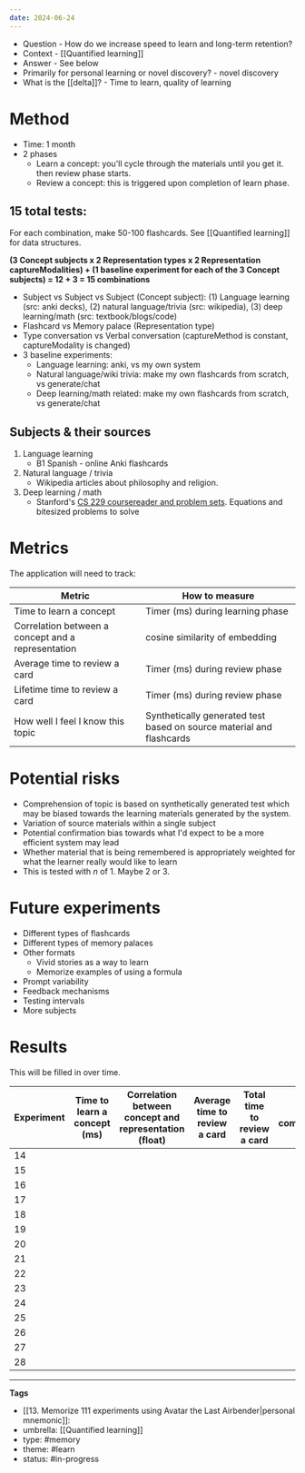 ```yaml
---
date: 2024-06-24
---
```


- Question - How do we increase speed to learn and long-term retention? 
- Context - [[Quantified learning]]
- Answer - See below
- Primarily for personal learning or novel discovery? - novel discovery
- What is the [[delta]]? - Time to learn, quality of learning

# Method

- Time: 1 month
- 2 phases
	- Learn a concept: you'll cycle through the materials until you get it. then review phase starts.
	- Review a concept: this is triggered upon completion of learn phase.

## 15 total tests: 
For each combination, make 50-100 flashcards. See [[Quantified learning]] for data structures.

**(3 Concept subjects x 2 Representation types x 2 Representation captureModalities) + (1 baseline experiment for each of the 3 Concept subjects) = 12 + 3 = 15 combinations** 

- Subject vs Subject vs Subject (Concept subject): (1) Language learning (src: anki decks), (2) natural language/trivia (src: wikipedia), (3) deep learning/math (src: textbook/blogs/code)
- Flashcard vs Memory palace (Representation type)
- Type conversation vs Verbal conversation (captureMethod is constant, captureModality is changed)
- 3 baseline experiments: 
	- Language learning: anki, vs my own system
	- Natural language/wiki trivia: make my own flashcards from scratch, vs generate/chat
	- Deep learning/math related: make my own flashcards from scratch, vs generate/chat
## Subjects & their sources

1. Language learning
	- B1 Spanish - online Anki flashcards
2. Natural language / trivia
	- Wikipedia articles about philosophy and religion.
3. Deep learning / math
	- Stanford's [CS 229 coursereader and problem sets](https://github.com/maxim5/cs229-2018-autumn/tree/main). Equations and bitesized problems to solve

# Metrics
The application will need to track:

| **Metric**                                         | **How to measure**                                                   |
| -------------------------------------------------- | -------------------------------------------------------------------- |
| Time to learn a concept                            | Timer (ms) during learning phase                                     |
| Correlation between a concept and a representation | cosine similarity of embedding                                       |
| Average time to review a card                      | Timer (ms) during review phase                                       |
| Lifetime time to review a card                     | Timer (ms) during review phase                                       |
| How well I feel I know this topic                  | Synthetically generated test based on source material and flashcards |

# Potential risks
- Comprehension of topic is based on synthetically generated test which may be biased towards the learning materials generated by the system. 
- Variation of source materials within a single subject
- Potential confirmation bias towards what I'd expect to be a more efficient system may lead
- Whether material that is being remembered is appropriately weighted for what the learner really would like to learn
- This is tested with *n* of 1. Maybe 2 or 3.

# Future experiments
- Different types of flashcards
- Different types of memory palaces
- Other formats
	- Vivid stories as a way to learn
	- Memorize examples of using a formula
- Prompt variability
- Feedback mechanisms
- Testing intervals
- More subjects

# Results
This will be filled in over time. 

| Experiment | Time to learn a concept (ms) | Correlation between concept and representation (float) | Average time to review a card | Total time to review a card | Topic comprehension |
| ---------- | ---------------------------- | ------------------------------------------------------ | ----------------------------- | --------------------------- | ------------------- |
| 14         |                              |                                                        |                               |                             |                     |
| 15         |                              |                                                        |                               |                             |                     |
| 16         |                              |                                                        |                               |                             |                     |
| 17         |                              |                                                        |                               |                             |                     |
| 18         |                              |                                                        |                               |                             |                     |
| 19         |                              |                                                        |                               |                             |                     |
| 20         |                              |                                                        |                               |                             |                     |
| 21         |                              |                                                        |                               |                             |                     |
| 22         |                              |                                                        |                               |                             |                     |
| 23         |                              |                                                        |                               |                             |                     |
| 24         |                              |                                                        |                               |                             |                     |
| 25         |                              |                                                        |                               |                             |                     |
| 26         |                              |                                                        |                               |                             |                     |
| 27         |                              |                                                        |                               |                             |                     |
| 28         |                              |                                                        |                               |                             |                     |



---

**Tags**
- [[13. Memorize 111 experiments using Avatar the Last Airbender|personal mnemonic]]: 
- umbrella: [[Quantified learning]]
- type: #memory
- theme: #learn
- status:  #in-progress 
